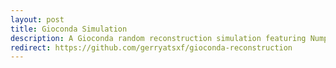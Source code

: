 ```yaml
---
layout: post
title: Gioconda Simulation
description: A Gioconda random reconstruction simulation featuring Numpy and Matplotlib
redirect: https://github.com/gerryatsxf/gioconda-reconstruction
---
```

